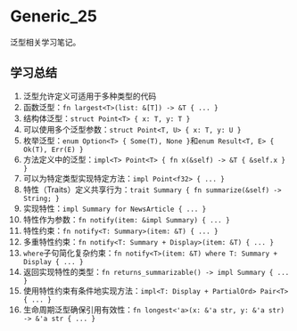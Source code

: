 # Generic_25

泛型相关学习笔记。

## 学习总结

1. 泛型允许定义可适用于多种类型的代码
2. 函数泛型：`fn largest<T>(list: &[T]) -> &T { ... }`
3. 结构体泛型：`struct Point<T> { x: T, y: T }`
4. 可以使用多个泛型参数：`struct Point<T, U> { x: T, y: U }`
5. 枚举泛型：`enum Option<T> { Some(T), None }`和`enum Result<T, E> { Ok(T), Err(E) }`
6. 方法定义中的泛型：`impl<T> Point<T> { fn x(&self) -> &T { &self.x } }`
7. 可以为特定类型实现特定方法：`impl Point<f32> { ... }`
8. 特性（Traits）定义共享行为：`trait Summary { fn summarize(&self) -> String; }`
9. 实现特性：`impl Summary for NewsArticle { ... }`
10. 特性作为参数：`fn notify(item: &impl Summary) { ... }`
11. 特性约束：`fn notify<T: Summary>(item: &T) { ... }`
12. 多重特性约束：`fn notify<T: Summary + Display>(item: &T) { ... }`
13. `where`子句简化复杂约束：`fn notify<T>(item: &T) where T: Summary + Display { ... }`
14. 返回实现特性的类型：`fn returns_summarizable() -> impl Summary { ... }`
15. 使用特性约束有条件地实现方法：`impl<T: Display + PartialOrd> Pair<T> { ... }`
16. 生命周期泛型确保引用有效性：`fn longest<'a>(x: &'a str, y: &'a str) -> &'a str { ... }` 